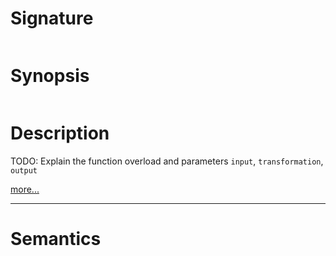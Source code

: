# Signature
```vikid-signature
```

# Synopsis
```vikid-synopsis
```

# Description
TODO: Explain the function overload and parameters `input`, `transformation`, `output`

[more...](https://en.wikipedia.org/wiki/Affine_transformation)

----
# Semantics